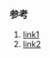 ### 参考

1. [link1](https://xiaozhuanlan.com/topic/6280793154)
2. [link2](https://neyoufan.github.io/2017/01/13/ios/BayMax_HTSafetyGuard/)